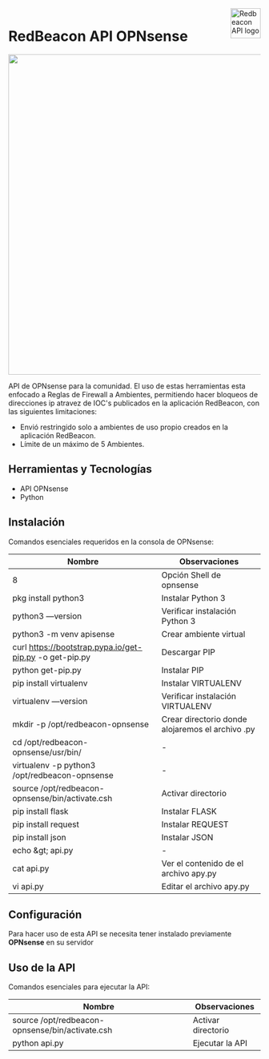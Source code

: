 <a href="https://redbeacon.cl/">
    <img src="https://firebasestorage.googleapis.com/v0/b/ark-not.appspot.com/o/redbeaconopnsense.png?alt=media&token=dc6722c3-ca49-438d-87de-e95c9c9aadb3" alt="Redbeacon API logo" title="Redbeacon" align="right" height="60" />
</a>

RedBeacon API OPNsense
======================

<img src="https://firebasestorage.googleapis.com/v0/b/ark-not.appspot.com/o/redOPN.png?alt=media&token=0c4db906-8ddc-49a0-acc9-b6adc1ee7a2a" width="640">

API de OPNsense para la comunidad. El uso de estas herramientas esta enfocado a Reglas de Firewall a Ambientes, permitiendo hacer bloqueos de direcciones ip atravez de IOC's  publicados en la aplicación RedBeacon, con las siguientes limitaciones:

- Envió restringido solo a ambientes de uso propio creados en la aplicación RedBeacon.
- Límite de un máximo de 5 Ambientes.

## Herramientas y Tecnologías

 - API OPNsense
 - Python

## Instalación

Comandos esenciales requeridos en la consola de OPNsense:

| Nombre | Observaciones |
| --- | --- |
| 8 | Opción Shell de opnsense |
| pkg install python3 | Instalar Python 3 |
| python3 —version | Verificar instalación Python 3 |
| python3 -m venv apisense | Crear ambiente virtual |
| curl https://bootstrap.pypa.io/get-pip.py -o get-pip.py | Descargar PIP |
| python get-pip.py | Instalar PIP |
| pip install virtualenv | Instalar VIRTUALENV |
| virtualenv —version | Verificar instalación VIRTUALENV |
| mkdir -p /opt/redbeacon-opnsense | Crear directorio donde alojaremos el archivo .py |
| cd /opt/redbeacon-opnsense/usr/bin/ | - |
| virtualenv -p python3 /opt/redbeacon-opnsense | - |
| source /opt/redbeacon-opnsense/bin/activate.csh | Activar directorio |
| pip install flask | Instalar FLASK |
| pip install request | Instalar REQUEST |
| pip install json | Instalar JSON |
| echo \&gt; api.py | - |
| cat api.py | Ver el contenido de el archivo apy.py |
| vi api.py | Editar el archivo apy.py |



## Configuración
Para hacer uso de esta API se necesita tener instalado previamente **OPNsense** en su servidor


## Uso de la API
Comandos esenciales para ejecutar la API:

| Nombre | Observaciones |
| --- | --- |
| source /opt/redbeacon-opnsense/bin/activate.csh | Activar directorio |
| python api.py | Ejecutar la API |
